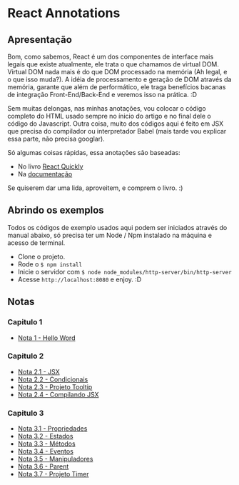 # React Annotations

## Apresentação

Bom, como sabemos, React é um dos componentes de interface mais legais que
existe atualmente, ele trata o que chamamos de virtual DOM. Virtual DOM nada
mais é do que DOM processado na memória (Ah legal, e o que isso muda?).
A idéia de processamento e geração de DOM através da memória, garante que além
de performático, ele traga benefícios bacanas de integração Front-End/Back-End e
veremos isso na prática. :D

Sem muitas delongas, nas minhas anotações, vou colocar o código completo do
HTML usado sempre no ínicio do artigo e no final dele o código do Javascript.
Outra coisa, muito dos códigos aqui é feito em JSX que precisa do compilador ou
interpretador Babel (mais tarde vou explicar essa parte, não precisa googlar).

Só algumas coisas rápidas, essa anotações são baseadas:

-   No livro [React Quickly][0]
-   Na [documentação][1]

Se quiserem dar uma lida, aproveitem, e comprem o livro. :)

## Abrindo os exemplos

Todos os códigos de exemplo usados aqui podem ser iniciados através do manual
abaixo, só precisa ter um Node / Npm instalado na máquina e acesso de terminal.

-   Clone o projeto.
-   Rode o `$ npm install`
-   Inicie o servidor com `$ node node_modules/http-server/bin/http-server`
-   Acesse `http://localhost:8080` e enjoy. :D

## Notas

### Capitulo 1

-   [Nota 1 - Hello Word](notas/note_1.md)

### Capitulo 2

-   [Nota 2.1 - JSX](notas/note_2_1.md)
-   [Nota 2.2 - Condicionais](notas/note_2_2.md)
-   [Nota 2.3 - Projeto Tooltip](notas/note_2_3.md)
-   [Nota 2.4 - Compilando JSX](notas/note_2_4.md)

### Capitulo 3

-   [Nota 3.1 - Propriedades](notas/note_3_1.md)
-   [Nota 3.2 - Estados](notas/note_3_2.md)
-   [Nota 3.3 - Métodos](notas/note_3_3.md)
-   [Nota 3.4 - Eventos](notas/note_3_4.md)
-   [Nota 3.5 - Manipuladores](notas/note_3_5.md)
-   [Nota 3.6 - Parent](notas/note_3_6.md)
-   [Nota 3.7 - Projeto Timer](notas/note_3_7.md)

[0]:https://www.manning.com/books/react-quickly
[1]:https://facebook.github.io/react/docs/getting-started.html
